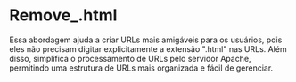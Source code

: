 # Remove_.html
Essa abordagem ajuda a criar URLs mais amigáveis para os usuários, pois eles não precisam digitar explicitamente a extensão ".html" nas URLs. Além disso, simplifica o processamento de URLs pelo servidor Apache, permitindo uma estrutura de URLs mais organizada e fácil de gerenciar.

